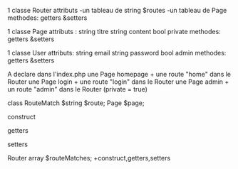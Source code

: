 1 classe Router
attributs -un tableau de string $routes
          -un tableau de Page
methodes: getters &setters

1 classe Page
attributs : string titre
            string content
            bool private 
 methodes: getters &setters
 
 1 classe User
 attributs: string email
            string password
            bool admin
methodes: getters &setters

A declare dans l'index.php
 une Page homepage + une route "home" dans le Router
 une Page login + une route "login" dans le Router
 une Page admin + un route "admin" dans le Router
 (private = true)
 
class RouteMatch
$string $route;
Page $page;

construct

getters

setters

Router  array $routeMatches;
        +construct,getters,setters